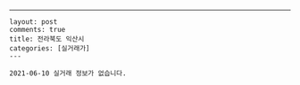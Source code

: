 ---
    layout: post
    comments: true
    title: 전라북도 익산시
    categories: [실거래가]
    ---

    2021-06-10 실거래 정보가 없습니다.

    